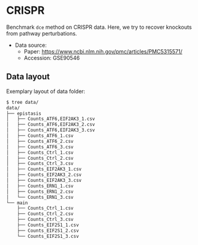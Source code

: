 # CRISPR

Benchmark `dce` method on CRISPR data. Here, we try to recover knockouts from pathway perturbations.

* Data source:
    * Paper: https://www.ncbi.nlm.nih.gov/pmc/articles/PMC5315571/
    * Accession: GSE90546


## Data layout

Exemplary layout of data folder:

```bash
$ tree data/
data/
├── epistasis
│   ├── Counts_ATF6,EIF2AK3_1.csv
│   ├── Counts_ATF6,EIF2AK3_2.csv
│   ├── Counts_ATF6,EIF2AK3_3.csv
│   ├── Counts_ATF6_1.csv
│   ├── Counts_ATF6_2.csv
│   ├── Counts_ATF6_3.csv
│   ├── Counts_Ctrl_1.csv
│   ├── Counts_Ctrl_2.csv
│   ├── Counts_Ctrl_3.csv
│   ├── Counts_EIF2AK3_1.csv
│   ├── Counts_EIF2AK3_2.csv
│   ├── Counts_EIF2AK3_3.csv
│   ├── Counts_ERN1_1.csv
│   ├── Counts_ERN1_2.csv
│   └── Counts_ERN1_3.csv
└── main
    ├── Counts_Ctrl_1.csv
    ├── Counts_Ctrl_2.csv
    ├── Counts_Ctrl_3.csv
    ├── Counts_EIF2S1_1.csv
    ├── Counts_EIF2S1_2.csv
    └── Counts_EIF2S1_3.csv
```
